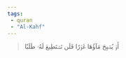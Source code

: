 ```yaml
---
tags: 
 - quran 
 - "Al-Kahf"
---
```


> أَوۡ يُصۡبِحَ مَآؤُهَا غَوۡرٗا فَلَن تَسۡتَطِيعَ لَهُۥ طَلَبٗا
